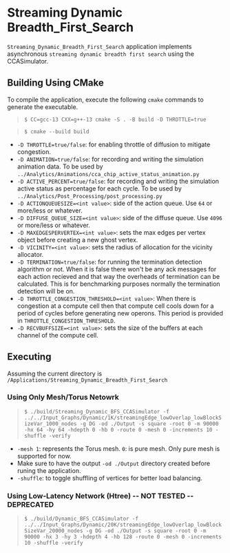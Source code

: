 # Streaming Dynamic Breadth_First_Search
`Streaming_Dynamic_Breadth_First_Search` application implements asynchronous `streaming dynamic breadth first search` using the CCASimulator.

## Building Using CMake
To compile the application, execute the following `cmake` commands to generate the executable.
> `$ CC=gcc-13 CXX=g++-13 cmake -S . -B build -D THROTTLE=true`

> `$ cmake --build build`

- `-D THROTTLE=true/false`: for enabling throttle of diffusion to mitigate congestion.
- `-D ANIMATION=true/false`: for recording and writing the simulation animation data. To be used by `../Analytics/Animations/cca_chip_active_status_animation.py`
- `-D ACTIVE_PERCENT=true/false`: for recording and writing the simulation active status as percentage for each cycle. To be used by `../Analytics/Post_Processing/post_processing.py`
- `-D ACTIONQUEUESIZE=<int value>`: side of the action queue. Use `64` or more/less or whatever.
- `-D DIFFUSE_QUEUE_SIZE=<int value>`: side of the diffuse queue. Use `4096` or more/less or whatever.
- `-D MAXEDGESPERVERTEX=<int value>`: sets the max edges per vertex object before creating a new ghost vertex.
- `-D VICINITY=<int value>`: sets the radius of allocation for the vicinity allocator.
- `-D TERMINATION=true/false`: for running the termination detection algorithm or not. When it is false there won't be any ack messages for each action recieved and that way the overheads of termination can be calculated. This is for benchmarking purposes normally the termination detection will be on.
- `-D THROTTLE_CONGESTION_THRESHOLD=<int value>`: When there is congestion at a compute cell then that compute cell cools down for a period of cycles before generating new operons. This period is provided in `THROTTLE_CONGESTION_THRESHOLD`.
- `-D RECVBUFFSIZE=<int value>`: sets the size of the buffers at each channel of the compute cell.

## Executing
Assuming the current directory is `/Applications/Streaming_Dynamic_Breadth_First_Search`
### Using Only Mesh/Torus Netowrk
> `$ ./build/Streaming_Dynamic_BFS_CCASimulator -f ../../Input_Graphs/Dynamic/1K/streamingEdge_lowOverlap_lowBlockSizeVar_1000_nodes -g DG -od ./Output -s square -root 0 -m 90000 -hx 64 -hy 64 -hdepth 0 -hb 0 -route 0 -mesh 0 -increments 10 -shuffle -verify`

- `-mesh 1`: represents the Torus mesh. `0`: is pure mesh. Only pure mesh is supported for now.
- Make sure to have the output `-od ./Output` directory created before runing the application.
- `-shuffle`: to toggle shuffling of vertices for better load balancing.

### Using Low-Latency Network (Htree) -- NOT TESTED -- DEPRECATED
> `$ ./build/Dynamic_BFS_CCASimulator -f ../../Input_Graphs/Dynamic/20K/streamingEdge_lowOverlap_lowBlockSizeVar_20000_nodes -g DG -od ./Output -s square -root 0 -m 90000 -hx 3 -hy 3 -hdepth 4 -hb 128 -route 0 -mesh 0 -increments 10 -shuffle -verify`